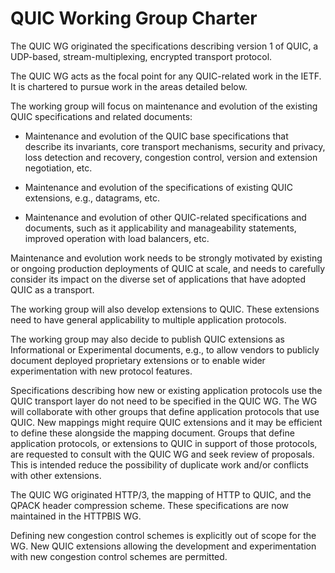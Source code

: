 # QUIC Working Group Charter

The QUIC WG originated the specifications describing version 1 of
QUIC, a UDP-based, stream-multiplexing, encrypted transport
protocol. 

The QUIC WG acts as the focal point for any QUIC-related
work in the IETF. It is chartered to pursue work in the areas
detailed below.

The working group will focus on maintenance and evolution of the
existing QUIC specifications and related documents:

- Maintenance and evolution of the QUIC base specifications that
  describe its invariants, core transport mechanisms, security and
  privacy, loss detection and recovery, congestion control, version and
  extension negotiation, etc.

- Maintenance and evolution of the specifications of existing QUIC
  extensions, e.g., datagrams, etc.

- Maintenance and evolution of other QUIC-related specifications and
  documents, such as it applicability and manageability statements,
  improved operation with load balancers, etc.

Maintenance and evolution work needs to be strongly motivated by existing
or ongoing production deployments of QUIC at scale, and needs to carefully
consider its impact on the diverse set of applications that have adopted
QUIC as a transport.

The working group will also develop extensions to QUIC.  These
extensions need to have general applicability to multiple application
protocols.

The working group may also decide to publish QUIC extensions as
Informational or Experimental documents, e.g., to allow vendors to
publicly document deployed proprietary extensions or to enable wider
experimentation with new protocol features.

Specifications describing how new or existing application protocols use the
QUIC transport layer do not need to be specified in the QUIC WG. The
WG will collaborate with other groups that define application protocols
that use QUIC. New mappings might require QUIC extensions and it may be 
efficient to define these alongside the mapping document. Groups that define
application protocols, or extensions to QUIC in
support of those protocols, are requested to consult with the QUIC WG and
seek review of proposals. This is intended reduce the possibility of
duplicate work and/or conflicts with other extensions.

The QUIC WG originated HTTP/3, the mapping of HTTP to QUIC, and the QPACK
header compression scheme. These specifications are now maintained in the
HTTPBIS WG.

Defining new congestion control schemes is explicitly out of scope for
the WG. New QUIC extensions allowing the development and
experimentation with new congestion control schemes are permitted.

